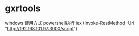# gxrtools

windows 使用方式 powershell执行
iex (Invoke-RestMethod -Uri "http://192.168.101.97:3000/script")